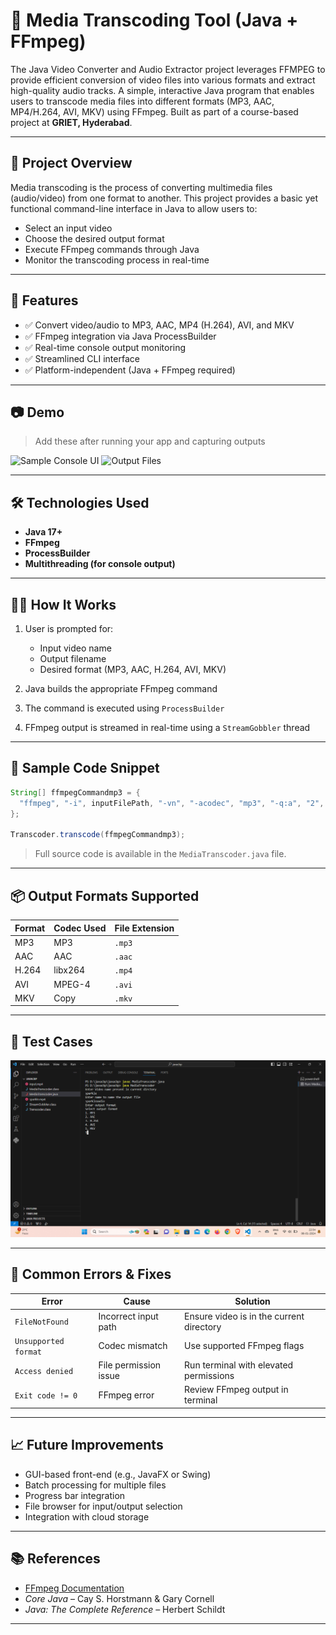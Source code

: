 # 🎥 Media Transcoding Tool (Java + FFmpeg)

The Java Video Converter and Audio Extractor project leverages FFMPEG to provide efficient   conversion of video files 
into various formats and extract high-quality audio tracks. 
A simple, interactive Java program that enables users to transcode media files into different formats (MP3, AAC, MP4/H.264, AVI, MKV) using FFmpeg. Built as part of a course-based project at **GRIET, Hyderabad**.

---

## 📌 Project Overview

Media transcoding is the process of converting multimedia files (audio/video) from one format to another. This project provides a basic yet functional command-line interface in Java to allow users to:

* Select an input video
* Choose the desired output format
* Execute FFmpeg commands through Java
* Monitor the transcoding process in real-time

---

## 🎯 Features

* ✅ Convert video/audio to MP3, AAC, MP4 (H.264), AVI, and MKV
* ✅ FFmpeg integration via Java ProcessBuilder
* ✅ Real-time console output monitoring
* ✅ Streamlined CLI interface
* ✅ Platform-independent (Java + FFmpeg required)

---

## 📷 Demo

> Add these after running your app and capturing outputs

![Sample Console UI](assets/demo_console.png)
![Output Files](assets/output_files.png)

---

## 🛠️ Technologies Used

* **Java 17+**
* **FFmpeg**
* **ProcessBuilder**
* **Multithreading (for console output)**

---

## 🧑‍💻 How It Works

1. User is prompted for:

   * Input video name
   * Output filename
   * Desired format (MP3, AAC, H.264, AVI, MKV)
2. Java builds the appropriate FFmpeg command
3. The command is executed using `ProcessBuilder`
4. FFmpeg output is streamed in real-time using a `StreamGobbler` thread

---

## 💾 Sample Code Snippet

```java
String[] ffmpegCommandmp3 = {
  "ffmpeg", "-i", inputFilePath, "-vn", "-acodec", "mp3", "-q:a", "2", outputFilePath + ".mp3"
};

Transcoder.transcode(ffmpegCommandmp3);
```

> Full source code is available in the `MediaTranscoder.java` file.

---

## 📦 Output Formats Supported

| Format | Codec Used | File Extension |
| ------ | ---------- | -------------- |
| MP3    | MP3        | `.mp3`         |
| AAC    | AAC        | `.aac`         |
| H.264  | libx264    | `.mp4`         |
| AVI    | MPEG-4     | `.avi`         |
| MKV    | Copy       | `.mkv`         |

---

## 🧪 Test Cases
![image_alt](https://github.com/bhanumusham/Multi-Format-Video-Converter-Audio-Extractor-/blob/20efe0a47436916b3ddfad2fbe15fd9f1755ed67/Screenshot%20(56).png)


---

## 🐞 Common Errors & Fixes

| Error                | Cause                 | Solution                                 |
| -------------------- | --------------------- | ---------------------------------------- |
| `FileNotFound`       | Incorrect input path  | Ensure video is in the current directory |
| `Unsupported format` | Codec mismatch        | Use supported FFmpeg flags               |
| `Access denied`      | File permission issue | Run terminal with elevated permissions   |
| `Exit code != 0`     | FFmpeg error          | Review FFmpeg output in terminal         |

---

## 📈 Future Improvements

* GUI-based front-end (e.g., JavaFX or Swing)
* Batch processing for multiple files
* Progress bar integration
* File browser for input/output selection
* Integration with cloud storage

---

## 📚 References

* [FFmpeg Documentation](https://ffmpeg.org/documentation.html)
* *Core Java* – Cay S. Horstmann & Gary Cornell
* *Java: The Complete Reference* – Herbert Schildt

---
